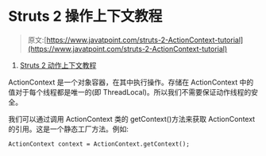 # Struts 2 操作上下文教程

> 原文:[https://www.javatpoint.com/struts-2-ActionContext-tutorial](https://www.javatpoint.com/struts-2-ActionContext-tutorial)

1.  [Struts 2 动作上下文教程](#)

ActionContext 是一个对象容器，在其中执行操作。存储在 ActionContext 中的值对于每个线程都是唯一的(即 ThreadLocal)。所以我们不需要保证动作线程的安全。

我们可以通过调用 ActionContext 类的 getContext()方法来获取 ActionContext 的引用。这是一个静态工厂方法。例如:

```
ActionContext context = ActionContext.getContext();

```